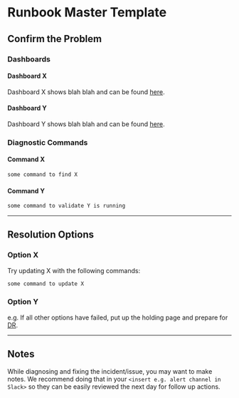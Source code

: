 # Runbook Master Template

## Confirm the Problem

### Dashboards

#### Dashboard X

Dashboard X shows blah blah and can be found [here](https://link/to/eg/grafana/dashboard-x).

#### Dashboard Y

Dashboard Y shows blah blah and can be found [here](https://link/to/eg/grafana/dashboard-y).

### Diagnostic Commands

#### Command X

```sh
some command to find X
```

#### Command Y

```sh
some command to validate Y is running
```

---

## Resolution Options

### Option X

Try updating X with the following commands:

```sh
some command to update X
```

### Option Y

e.g. If all other options have failed, put up the holding page and prepare for [DR](https://link/to/DR/plan).

---

## Notes

While diagnosing and fixing the incident/issue, you may want to make notes. We recommend doing that in your `<insert e.g. alert channel in Slack>` so they can be easily reviewed the next day for follow up actions.

